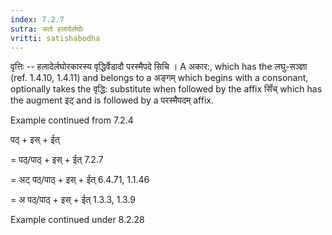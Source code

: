 ```yaml
---
index: 7.2.7
sutra: अतो हलादेर्लघोः
vritti: satishabodha
---
```



वृत्तिः -- हलादेर्लघोरकारस्य वृद्धिर्वेडादौ परस्मैपदे सिचि । A अकार:, which has the लघु-सञ्ज्ञा (ref. 1.4.10, 1.4.11) and belongs to a अङ्गम् which begins with a consonant, optionally takes the वृद्धि: substitute when followed by the affix सिँच् which has the augment इट् and is followed by a परस्मैपदम् affix.


Example continued from 7.2.4


पठ् + इस् + ईत्

= पठ्/पाठ् + इस् + ईत् 7.2.7

= अट् पठ्/पाठ् + इस् + ईत् 6.4.71, 1.1.46

= अ पठ्/पाठ् + इस् + ईत् 1.3.3, 1.3.9


Example continued under 8.2.28

